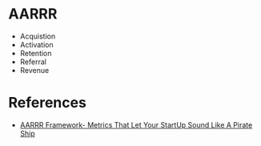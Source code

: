 # AARRR
* Acquistion
* Activation
* Retention
* Referral
* Revenue

# References
* [AARRR Framework- Metrics That Let Your StartUp Sound Like A Pirate Ship](https://medium.com/@ms.mbalke/aarrr-framework-metrics-that-let-your-startup-sound-like-a-pirate-ship-e91d4082994b)